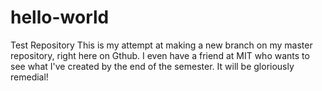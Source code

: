 # hello-world
Test Repository
This is my attempt at making a new branch on my master repository, right here on Gthub. I even have a friend at MIT who wants to see what I've created by the end of the semester. It will be gloriously remedial!
